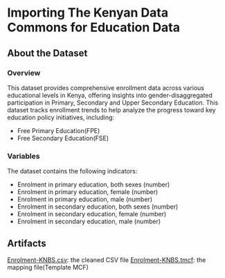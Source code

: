 # Importing The Kenyan Data Commons for Education Data

## About the Dataset

### Overview
This dataset provides comprehensive enrollment data across various educational levels in Kenya, offering insights into gender-disaggregated participation in Primary, Secondary and Upper Secondary Education. 
This dataset tracks enrollment trends to help analyze the progress toward key education policy initiatives, including:
- Free Primary Education(FPE)
- Free Secondary Education(FSE)

### Variables
The dataset contains the following indicators:
- Enrolment in primary education, both sexes (number)
- Enrolment in primary education, female (number)
- Enrolment in primary education, male (number)
- Enrolment in secondary education, both sexes (number)
- Enrolment in secondary education, female (number)
- Enrolment in secondary education, male (number)


## Artifacts
[Enrolment-KNBS.csv](test_enrolment.csv): the cleaned CSV file
[Enrolment-KNBS.tmcf](test_enrolment.tmcf): the mapping file(Template MCF)
